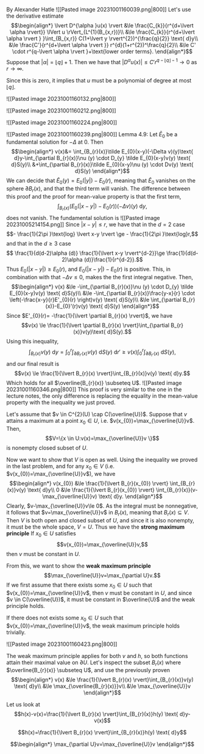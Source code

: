 By Alexander Hatle
![[Pasted image 20231001160039.png|800]]
Let's use the derivative estimate
$$\begin{align*}
\lvert D^{\alpha }u(x) \rvert &\le \frac{C_{k}}{r^{d+\lvert \alpha  \rvert}} \lVert u \rVert_{L^{1}(B_{x,r})}\\
&\le \frac{C_{k}}{r^{d+\lvert \alpha \rvert } }\int_{B_{x,r}} C(1+\lvert y \rvert^{2})^{\frac{q}{2}} \text{ d}y\\
	&\le  \frac{C'}{r^{d+\lvert \alpha \rvert }} r^{d}(1+r^{2})^\frac{q}{2}\\
&\le C' \cdot r^{q-\lvert \alpha  \rvert }+\text{lower order terms}.
\end{align*}$$
Suppose that $\lvert \alpha  \rvert=\lfloor q \rfloor+1$. Then we have that $\lvert D^{\alpha }u(x) \rvert \le C'r^{q-\lfloor q \rfloor -1}\to0$ as $r\to \infty$. 

Since this is zero, it implies that $u$ must be a polynomial of degree at most $\lfloor q \rfloor$. 

![[Pasted image 20231001160132.png|800]]

![[Pasted image 20231001160212.png|800]]


![[Pasted image 20231001160224.png|800]]

![[Pasted image 20231001160239.png|800]]
Lemma 4.9:
Let $\tilde E_{0}$ be a fundamental solution for $-\Delta$ at 0. Then 
$$\begin{align*}
v(x)&= \int_{B_{r}(x)}\tilde E_{0}(x-y)(-\Delta v)(y)\text{ d}y-\int_{\partial B_{r}(x)}\nu (y) \cdot D_{y} \tilde E_{0}(x-y)v(y) \text{ d}S(y)\\
&+\int_{\partial B_{r}(x)}\tilde E_{0}(x-y)\nu (y) \cdot Dv(y) \text{ d}S(y)
\end{align*}$$
We can decide that $\tilde E_{0}(y)=E_{0}(\lvert y \rvert)-E_{0}(r)$, meaning that $\tilde E_{0}$ vanishes on the sphere $\partial B_{r}(x)$, and that the third term will vanish. The difference between this proof and the proof for mean-value property is that the first term,
$$\int_{B_{r}(x)} (E_{0}(\lvert x-y \rvert) -E_{0}(r))(-\Delta v)(y) \text{ d}y,$$
does not vanish.
The fundamental solution is
![[Pasted image 20231005214154.png]]
Since $\lvert x-y \rvert \le r$, we have that in the $d=2$ case
$$- \frac{1}{2\pi }\text{log} \lvert x-y \rvert \ge - \frac{1}{2\pi }\text{log}r,$$
and that in the $d \ge 3$ case
$$ \frac{1}{d(d-2)\alpha (d)} \frac{1}{\lvert x-y \rvert^{d-2}}\ge \frac{1}{d(d-2)\alpha (d)}\frac{1}{r^{d-2}}.$$
Thus $E_{0}(\lvert x-y \rvert)\ge E_{0}(r)$, and $E_{0}(\lvert x-y \rvert)-E_{0}(r)$ is positive. This, in combination with that $-\Delta v \le 0$, makes the the first integral negative. Then,
$$\begin{align*}
v(x) &\le -\int_{\partial B_{r}(x)}\nu (y) \cdot D_{y} \tilde E_{0}(x-y)v(y) \text{ d}S(y)\\
		&\le -\int_{\partial B_{r}(x)}\frac{y-x}{r} \cdot \left(-\frac{x-y}{r}E'_{0}(r) \right)v(y) \text{ d}S(y)\\
&\le \int_{\partial B_{r}(x)}-E_{0}'(r)v(y) \text{ d}S(y)
\end{align*}$$
Since $E'_{0}(r)= -\frac{1}{\lvert \partial B_{r}(x) \rvert}$, we have
$$v(x) \le \frac{1}{\lvert \partial B_{r}(x) \rvert}\int_{\partial B_{r}(x)}v(y)\text{ d}S(y).$$
Using this inequality,
$$\int_{B_{r}(x)}v(y) \text{ d}y=\int_{0}^{r}\int_{\partial B_{r'}(x)} v(y) \text{ d}S(y) \text{ d}r'\ge v(x)\int_{0}^{r}\int_{\partial B_{r'}(x)} \text{ d}S(y),$$
and our final result is
$$v(x) \le \frac{1}{\lvert B_{r}(x) \rvert}\int_{B_{r}(x)}v(y) \text{ d}y.$$
Which holds for all $\overline{B_{r}(x)} \subseteq U$. 
![[Pasted image 20231001160346.png|800]]
This proof is very similar to the one in the lecture notes, the only difference is replacing the equality in the mean-value property with the inequality we just proved. 

Let's assume that $v \in C^{2}(U) \cap C(\overline{U})$. Suppose that $v$ attains a maximum at a point $x_{0}\in U$, i.e. $v(x_{0})=\max_{\overline{U}}v$. 
Then,
$$V=\{x \in U:v(x)=\max_{\overline{U}}v \}$$
is nonempty closed subset of $U$. 

Now we want to show that $V$ is open as well. Using the inequality we proved in the last problem, and for any $x_{0}\in V$ (i.e. $v(x_{0})=\max_{\overline{U}}v$), we have
$$\begin{align*}
v(x_{0}) &\le \frac{1}{\lvert B_{r}(x_{0}) \rvert} \int_{B_{r}(x)}v(y) \text{ d}y\\
0 &\le \frac{1}{\lvert  B_{r}(x_{0}) \rvert} \int_{B_{r}(x)}(v-\max_{\overline{U}}v) \text{ d}y.
\end{align*}$$
Clearly, $v-\max_{\overline{U}}v\le 0$. As the integral must be nonnegative, it follows that $v=\max_{\overline{U}}v$ in $B_{r}(x)$, meaning that $B_{r}(x)\subseteq V$. Then $V$ is both open and closed subset of $U$, and since it is also nonempty, it must be the whole space, $V=U$. Thus we have the **strong maximum principle**
If $x_{0} \in U$ satisfies
$$v(x_{0})=\max_{\overline{U}}v,$$
then $v$ must be constant in $U$.

From this, we want to show the **weak maximum principle**
$$\max_{\overline{U}}v=\max_{\partial U}v.$$
If we first assume that there exists some $x_{0} \in U$ such that $v(x_{0})=\max_{\overline{U}}v$, then $v$ must be constant in $U$, and since $v \in C(\overline{U})$, it must be constant in $\overline{U}$ and the weak principle holds.

If there does not exists some $x_{0}\in U$ such that $v(x_{0})=\max_{\overline{U}}v$, the weak maximum principle holds trivially.


![[Pasted image 20231001160423.png|800]]

The weak maximum principle applies for both $v$ and $h$, so both functions attain their maximal value on $\partial U$. Let's inspect the subset $B_{r}(x)$ where $\overline{B_{r}(x)} \subseteq U$, and use the previously proven
$$\begin{align*}
v(x) &\le \frac{1}{\lvert B_{r}(x) \rvert}\int_{B_{r}(x)}v(y) \text{ d}y\\
&\le \max_{\overline{B_{r}(x)}}v\\
	&\le \max_{\overline{U}}v
\end{align*}$$


Let us look at 
$$h(x)-v(x)=\frac{1}{\lvert B_{r}(x) \rvert}\int_{B_{r}(x)}h(y) \text{ d}y-v(x)$$


$$h(x)=\frac{1}{\lvert B_{r}(x) \rvert}\int_{B_{r}(x)}h(y) \text{ d}y$$


$$\begin{align*}
	\max_{\partial U}v=\max_{\overline{U}}v
\end{align*}$$